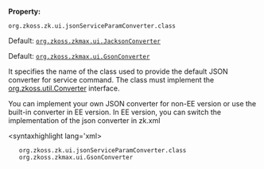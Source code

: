 **Property:**

`org.zkoss.zk.ui.jsonServiceParamConverter.class`

Default: [`org.zkoss.zkmax.ui.JacksonConverter`](http://www.zkoss.org/javadoc/latest/zk/org/zkoss/zkmax/ui/JacksonConverter.html)` `

Default: [`org.zkoss.zkmax.ui.GsonConverter`](http://www.zkoss.org/javadoc/latest/zk/org/zkoss/zkmax/ui/GsonConverter.html)

It specifies the name of the class used to provide the default JSON
converter for service command. The class must implement the
[org.zkoss.util.Converter](https://www.zkoss.org/javadoc/latest/zk/org/zkoss/util/Converter.html) interface.

You can implement your own JSON converter for non-EE version or use the
built-in converter in EE version. In EE version, you can switch the
implementation of the json converter in zk.xml

\<syntaxhighlight lang='xml\> <library-property>

`   `<name>`org.zkoss.zk.ui.jsonServiceParamConverter.class`</name>  
`   `<value>`org.zkoss.zkmax.ui.GsonConverter`</value>

</library-property>

</syntaxhighlight>
